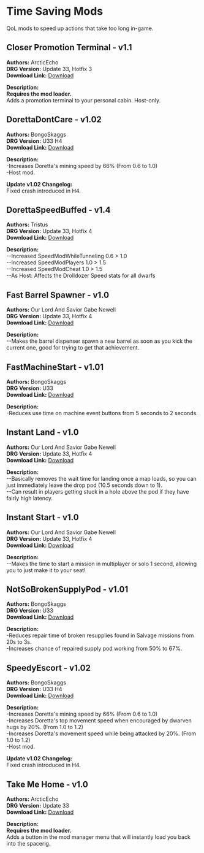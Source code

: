 # Time Saving Mods

QoL mods to speed up actions that take too long in-game.

<!-- mod list -->

## Closer Promotion Terminal - v1.1
**Authors:** ArcticEcho  
**DRG Version:** Update 33, Hotfix 3  
**Download Link:** [Download](https://github.com/ArcticEcho/DRG-Mods/raw/beaa72905fe198dac55e22c0d7b4f34a70a868ce/Quality%20of%20Life/Time%20saving/Closer%20Promotion%20Terminal%20-%20V1.1%20_P.pak)  

**Description:**  
**Requires the mod loader.**  
Adds a promotion terminal to your personal cabin. Host-only.

## DorettaDontCare - v1.02
**Authors:** BongoSkaggs  
**DRG Version:** U33 H4  
**Download Link:** [Download](https://github.com/ArcticEcho/DRG-Mods/raw/95aacd87c4b377c997b3b0afd4a7e1c48befd188/Quality%20of%20Life/Time%20saving/DorettaDontCare%20-%20V1.02%20_P.pak)  

**Description:**  
-Increases Doretta's mining speed by 66% (From 0.6 to 1.0)  
-Host mod.

**Update v1.02 Changelog:**  
Fixed crash introduced in H4.

## DorettaSpeedBuffed - v1.4
**Authors:** Tristus  
**DRG Version:** Update 33, Hotfix 4  
**Download Link:** [Download](https://github.com/ArcticEcho/DRG-Mods/raw/c689a0ed6b97796ecb54eaeb387039452d9ef706/Quality%20of%20Life/Time%20saving/DorettaSpeedBuffed%20-%20V1.4%20_P.pak)  

**Description:**  
--Increased SpeedModWhileTunneling 0.6 > 1.0  
--Increased SpeedModPlayers 1.0 > 1.5  
--Increased SpeedModCheat 1.0 > 1.5  
--As Host: Affects the Drolldozer Speed stats for all dwarfs

## Fast Barrel Spawner - v1.0
**Authors:** Our Lord And Savior Gabe Newell  
**DRG Version:** Update 33, Hotfix 4  
**Download Link:** [Download](https://github.com/ArcticEcho/DRG-Mods/raw/ea505a6c9e79b2e71d82c0c247dddd309988c9b4/Quality%20of%20Life/Time%20saving/Fast%20Barrel%20Spawner%20-%20V1.0%20_P.pak)  

**Description:**  
--Makes the barrel dispenser spawn a new barrel as soon as you kick the current one, good for trying to get that achievement.

## FastMachineStart - v1.01
**Authors:** BongoSkaggs  
**DRG Version:** U33  
**Download Link:** [Download](https://github.com/ArcticEcho/DRG-Mods/raw/7be8c145295f1a3f29703d493837f74f80afd2c5/Quality%20of%20Life/Time%20saving/FastMachineStart%20-%20V1.01%20_P.pak)  

**Description:**  
-Reduces use time on machine event buttons from 5 seconds to 2 seconds.

## Instant Land - v1.0
**Authors:** Our Lord And Savior Gabe Newell  
**DRG Version:** Update 33, Hotfix 4  
**Download Link:** [Download](https://github.com/ArcticEcho/DRG-Mods/raw/19b8bfd9dd8ec1d41a016b722eca2c3acf4edb6b/Quality%20of%20Life/Time%20saving/Instant%20Land%20-%20V1.0%20_P.pak)  

**Description:**  
--Basically removes the wait time for landing once a map loads, so you can just immediately leave the drop pod (10.5 seconds down to 1).   
--Can result in players getting stuck in a hole above the pod if they have fairly high latency.

## Instant Start - v1.0
**Authors:** Our Lord And Savior Gabe Newell  
**DRG Version:** Update 33, Hotfix 4  
**Download Link:** [Download](https://github.com/ArcticEcho/DRG-Mods/raw/3031365109cf9941327a6e7a3a90dfb81ea83b6b/Quality%20of%20Life/Time%20saving/Instant%20Start%20-%20V1.0%20_P.pak)  

**Description:**  
--Makes the time to start a mission in multiplayer or solo 1 second, allowing you to just make it to your seat!

## NotSoBrokenSupplyPod - v1.01
**Authors:** BongoSkaggs  
**DRG Version:** U33  
**Download Link:** [Download](https://github.com/ArcticEcho/DRG-Mods/raw/75d092d595935af337e171386ab23bc375b5f9b8/Quality%20of%20Life/Time%20saving/NotSoBrokenSupplyPod%20-%20V1.01%20_P.pak)  

**Description:**  
-Reduces repair time of broken resupplies found in Salvage missions from 20s to 3s.  
-Increases chance of repaired supply pod working from 50% to 67%.

## SpeedyEscort - v1.02
**Authors:** BongoSkaggs  
**DRG Version:** U33 H4  
**Download Link:** [Download](https://github.com/ArcticEcho/DRG-Mods/raw/ae2f7aff760549b2e664033a2c55334539e2e206/Quality%20of%20Life/Time%20saving/SpeedyEscort%20-%20V1.02%20_P.pak)  

**Description:**  
-Increases Doretta's mining speed by 66% (From 0.6 to 1.0)  
-Increases Doretta's top movement speed when encouraged by dwarven hugs by 20%. (From 1.0 to 1.2)  
-Increases Doretta's movement speed while being attacked by 20%. (From 1.0 to 1.2)  
-Host mod.

**Update v1.02 Changelog:**  
Fixed crash introduced in H4.

## Take Me Home - v1.0
**Authors:** ArcticEcho  
**DRG Version:** Update 33  
**Download Link:** [Download](https://github.com/ArcticEcho/DRG-Mods/raw/07e37e6be175630c1a1115b03a0bc78d87d9b84d/Quality%20of%20Life/Time%20saving/Take%20Me%20Home%20-%20V1.0%20_P.pak)  

**Description:**  
**Requires the mod loader.**  
Adds a button in the mod manager menu that will instantly load you back into the spacerig.